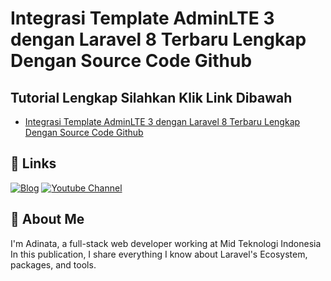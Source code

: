 
# Integrasi Template AdminLTE 3 dengan Laravel 8 Terbaru Lengkap Dengan Source Code Github




## Tutorial Lengkap Silahkan Klik Link Dibawah

 - [Integrasi Template AdminLTE 3 dengan Laravel 8 Terbaru Lengkap Dengan Source Code Github](https://dailycode.id/blog/integrasi-template-adminlte-3-dengan-laravel-8-terbaru-lengkap-dengan-source-code-github)
## 🔗 Links
[![Blog](https://img.shields.io/badge/my_portfolio-000?style=for-the-badge&logo=ko-fi&logoColor=white)](https://dailycode.id/)
[![Youtube Channel](https://img.shields.io/youtube/channel/subscribers/UC4ELvUnaSoq-6wHocuKK1NQ)](https://www.youtube.com/channel/UC4ELvUnaSoq-6wHocuKK1NQ?sub_confirmation=1)

## 🚀 About Me
I'm Adinata, a full-stack web developer working at Mid Teknologi Indonesia In this publication, I share everything I know about Laravel's Ecosystem, packages, and tools.
